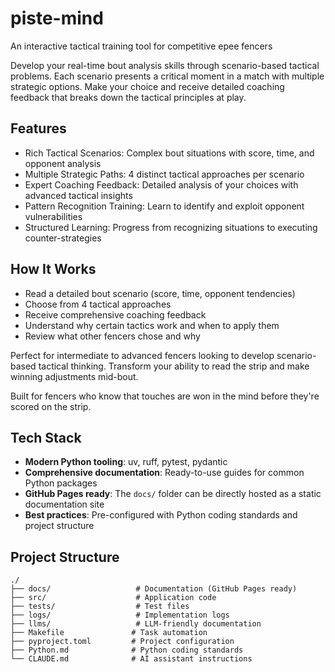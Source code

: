 # piste-mind

An interactive tactical training tool for competitive epee fencers

Develop your real-time bout analysis skills through scenario-based tactical
problems. Each scenario presents a critical moment in a match with multiple
strategic options. Make your choice and receive detailed coaching feedback that
breaks down the tactical principles at play.

## Features

- Rich Tactical Scenarios: Complex bout situations with score, time, and opponent analysis
- Multiple Strategic Paths: 4 distinct tactical approaches per scenario
- Expert Coaching Feedback: Detailed analysis of your choices with advanced tactical insights
- Pattern Recognition Training: Learn to identify and exploit opponent vulnerabilities
- Structured Learning: Progress from recognizing situations to executing counter-strategies

## How It Works

- Read a detailed bout scenario (score, time, opponent tendencies)
- Choose from 4 tactical approaches
- Receive comprehensive coaching feedback
- Understand why certain tactics work and when to apply them
- Review what other fencers chose and why

Perfect for intermediate to advanced fencers looking to develop scenario-based
tactical thinking. Transform your ability to read the strip and make winning
adjustments mid-bout.

Built for fencers who know that touches are won in the mind before they're scored on the strip.

## Tech Stack

- **Modern Python tooling**: uv, ruff, pytest, pydantic
- **Comprehensive documentation**: Ready-to-use guides for common Python packages
- **GitHub Pages ready**: The `docs/` folder can be directly hosted as a static documentation site
- **Best practices**: Pre-configured with Python coding standards and project structure

## Project Structure

```
./
├── docs/                   # Documentation (GitHub Pages ready)
├── src/                    # Application code
├── tests/                  # Test files
├── logs/                   # Implementation logs
├── llms/                   # LLM-friendly documentation
├── Makefile               # Task automation
├── pyproject.toml         # Project configuration
├── Python.md              # Python coding standards
└── CLAUDE.md              # AI assistant instructions
```
